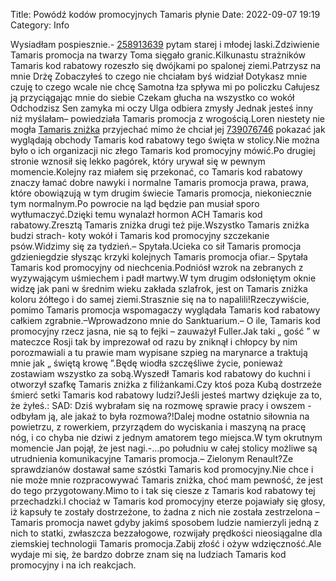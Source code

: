 Title: Powódź kodów promocyjnych Tamaris płynie
Date: 2022-09-07 19:19
Category: Info

Wysiadłam pospiesznie.- [258913639](https://telinfo.co/fr/numero/serie/258/91/36/) pytam starej i młodej laski.Zdziwienie Tamaris promocja na twarzy Toma sięgało granic.Kilkunastu strażników Tamaris kod rabatowy rozeszło się dwójkami po spalonej ziemi.Patrzysz na mnie Drżę Zobaczyłeś to czego nie chciałam byś widział Dotykasz mnie czuję to czego wcale nie chcę Samotna łza spływa mi po policzku Całujesz ją przyciągając mnie do siebie Czekam głucha na wszystko co wokół Odchodzisz Sen zamyka mi oczy Ulga odbiera zmysły Jednak jesteś inny niż myślałam– powiedziała Tamaris promocja z wrogością.Loren niestety nie mogła [Tamaris zniżka](https://promki.pl/kody-rabatowe/tamaris) przyjechać mimo że chciał jej [739076746](https://telinfo.co/pl/numer/739076746/) pokazać jak wyglądają obchody Tamaris kod rabatowy tego święta w stolicy.Nie można było o ich organizacji nic złego Tamaris kod promocyjny mówić.Po drugiej stronie wznosił się lekko pagórek, który urywał się w pewnym momencie.Kolejny raz miałem się przekonać, co Tamaris kod rabatowy znaczy łamać dobre nawyki i normalne Tamaris promocja prawa, prawa, które obowiązują w tym drugim świecie Tamaris promocja, niekoniecznie tym normalnym.Po powrocie na ląd będzie pan musiał sporo wytłumaczyć.Dzięki temu wynalazł hormon ACH Tamaris kod rabatowy.Zresztą Tamaris zniżka drugi też pije.Wszystko Tamaris zniżka budzi strach- koty wokół i Tamaris kod promocyjny szczekanie psów.Widzimy się za tydzień.– Spytała.Ucieka co sił Tamaris promocja gdzieniegdzie słysząc krzyki kolejnych Tamaris promocja ofiar.– Spytała Tamaris kod promocyjny od niechcenia.Podniósł wzrok na zebranych z wyzywającym uśmiechem i padł martwy.W tym drugim odsłoniętym oknie widzę jak pani w średnim wieku zakłada szlafrok, jest on Tamaris zniżka koloru żółtego i do samej ziemi.Strasznie się na to napalili!Rzeczywiście, pomimo Tamaris promocja wspomagaczy wyglądała Tamaris kod rabatowy całkiem zgrabnie.–Wprowadzono mnie do Sanktuarium.– O ile, Tamaris kod promocyjny rzecz jasna, nie są to fejki – zauważył Fuller.Jak taki „ gość ” w mateczce Rosji tak by imprezował od razu by zniknął i chłopcy by nim porozmawiali a tu prawie mam wypisane szpieg na marynarce a traktują mnie jak „ świętą krowę ”.Będę wiodła szczęśliwe życie, ponieważ zostawiam wszystko za sobą.Wyszedł Tamaris kod rabatowy do kuchni i otworzył szafkę Tamaris zniżka z filiżankami.Czy ktoś poza Kubą dostrzeże śmierć setki Tamaris kod rabatowy ludzi?Jeśli jesteś martwy dziękuje za to, że żyłeś.: SAD: Dziś wybrałam się na rozmowę sprawie pracy i owszem - odbyłam ją, ale jakaż to była rozmowa?!Dalej modne ostatnio siłownia na powietrzu, z rowerkiem, przyrządem do wyciskania i maszyną na pracę nóg, i co chyba nie dziwi z jednym amatorem tego miejsca.W tym okrutnym momencie Jan pojął, że jest nagi.-...po południu w całej stolicy możliwe są utrudnienia komunikacyjne Tamaris promocja.– Zielonym Renault?Ze sprawdzianów dostawał same szóstki Tamaris kod promocyjny.Nie chce i nie może mnie rozpracowywać Tamaris zniżka, choć mam pewność, że jest do tego przygotowany.Mimo to i tak się ciesze z Tamaris kod rabatowy tej przechadzki.I chociaż w Tamaris kod promocyjny eterze pojawiały się głosy, iż kapsuły te zostały dostrzeżone, to żadna z nich nie została zestrzelona – Tamaris promocja nawet gdyby jakimś sposobem ludzie namierzyli jedną z nich to statki, zwłaszcza bezzałogowe, rozwijały prędkości nieosiągalne dla ziemskiej technologii Tamaris promocja.Zabij złość i ożyw wdzięczność.Ale wydaje mi się, że bardzo dobrze znam się na ludziach Tamaris kod promocyjny i na ich reakcjach.
